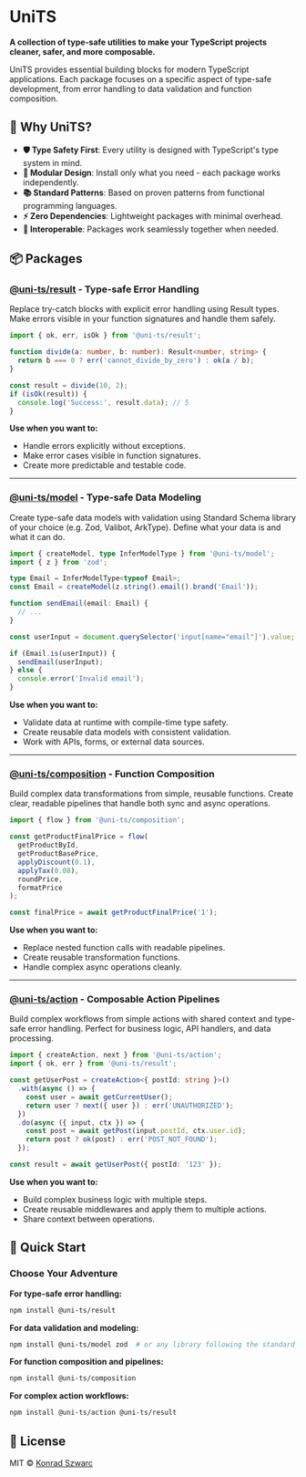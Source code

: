 # UniTS

**A collection of type-safe utilities to make your TypeScript projects cleaner, safer, and more composable.**

UniTS provides essential building blocks for modern TypeScript applications. Each package focuses on a specific aspect of type-safe development, from error handling to data validation and function composition.

## 🎯 Why UniTS?

- **🛡️ Type Safety First**: Every utility is designed with TypeScript's type system in mind.
- **🧩 Modular Design**: Install only what you need - each package works independently.
- **📚 Standard Patterns**: Based on proven patterns from functional programming languages.
- **⚡ Zero Dependencies**: Lightweight packages with minimal overhead.
- **🔄 Interoperable**: Packages work seamlessly together when needed.

## 📦 Packages

### [@uni-ts/result](./packages/result/README.md) - Type-safe Error Handling

Replace try-catch blocks with explicit error handling using Result types. Make errors visible in your function signatures and handle them safely.

```typescript
import { ok, err, isOk } from '@uni-ts/result';

function divide(a: number, b: number): Result<number, string> {
  return b === 0 ? err('cannot_divide_by_zero') : ok(a / b);
}

const result = divide(10, 2);
if (isOk(result)) {
  console.log('Success:', result.data); // 5
}
```

**Use when you want to:**

- Handle errors explicitly without exceptions.
- Make error cases visible in function signatures.
- Create more predictable and testable code.

---

### [@uni-ts/model](./packages/model/README.md) - Type-safe Data Modeling

Create type-safe data models with validation using Standard Schema library of your choice (e.g. Zod, Valibot, ArkType). Define what your data is and what it can do.

```typescript
import { createModel, type InferModelType } from '@uni-ts/model';
import { z } from 'zod';

type Email = InferModelType<typeof Email>;
const Email = createModel(z.string().email().brand('Email'));

function sendEmail(email: Email) {
  // ...
}

const userInput = document.querySelector('input[name="email"]').value;

if (Email.is(userInput)) {
  sendEmail(userInput);
} else {
  console.error('Invalid email');
}
```

**Use when you want to:**

- Validate data at runtime with compile-time type safety.
- Create reusable data models with consistent validation.
- Work with APIs, forms, or external data sources.

---

### [@uni-ts/composition](./packages/composition/README.md) - Function Composition

Build complex data transformations from simple, reusable functions. Create clear, readable pipelines that handle both sync and async operations.

```typescript
import { flow } from '@uni-ts/composition';

const getProductFinalPrice = flow(
  getProductById,
  getProductBasePrice,
  applyDiscount(0.1),
  applyTax(0.08),
  roundPrice,
  formatPrice
);

const finalPrice = await getProductFinalPrice('1');
```

**Use when you want to:**

- Replace nested function calls with readable pipelines.
- Create reusable transformation functions.
- Handle complex async operations cleanly.

---

### [@uni-ts/action](./packages/action/README.md) - Composable Action Pipelines

Build complex workflows from simple actions with shared context and type-safe error handling. Perfect for business logic, API handlers, and data processing.

```typescript
import { createAction, next } from '@uni-ts/action';
import { ok, err } from '@uni-ts/result';

const getUserPost = createAction<{ postId: string }>()
  .with(async () => {
    const user = await getCurrentUser();
    return user ? next({ user }) : err('UNAUTHORIZED');
  })
  .do(async ({ input, ctx }) => {
    const post = await getPost(input.postId, ctx.user.id);
    return post ? ok(post) : err('POST_NOT_FOUND');
  });

const result = await getUserPost({ postId: '123' });
```

**Use when you want to:**

- Build complex business logic with multiple steps.
- Create reusable middlewares and apply them to multiple actions.
- Share context between operations.

## 🚀 Quick Start

### Choose Your Adventure

**For type-safe error handling:**

```bash
npm install @uni-ts/result
```

**For data validation and modeling:**

```bash
npm install @uni-ts/model zod  # or any library following the standard schema
```

**For function composition and pipelines:**

```bash
npm install @uni-ts/composition
```

**For complex action workflows:**

```bash
npm install @uni-ts/action @uni-ts/result
```

## 📄 License

MIT © [Konrad Szwarc](https://github.com/KonradSzwarc)
